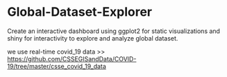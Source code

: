 # Global-Dataset-Explorer
Create an interactive dashboard using ggplot2 for static visualizations and shiny for interactivity to explore and analyze global dataset.

 we use real-time covid_19 data >> https://github.com/CSSEGISandData/COVID-19/tree/master/csse_covid_19_data
